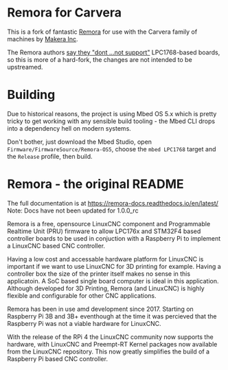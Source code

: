 # Remora for Carvera

This is a fork of fantastic [Remora](https://github.com/scottalford75/Remora) for use with the Carvera family of machines by [Makera Inc](https://www.makera.com/).

The Remora authors [say they "dont ...not support"](https://github.com/scottalford75/Remora/issues/78#issuecomment-2584956914) LPC1768-based boards,
so this is more of a hard-fork, the changes are not intended to be upstreamed.

# Building

Due to historical reasons, the project is using Mbed OS 5.x which is pretty tricky to get working with any sensible build tooling -
the Mbed CLI drops into a dependency hell on modern systems.

Don't bother, just download the Mbed Studio, open `Firmware/FirmwareSource/Remora-OS5`, choose the `mbed LPC1768` target and the `Release` profile, then build.


# Remora - the original README

The full documentation is at <https://remora-docs.readthedocs.io/en/latest/>
Note: Docs have not been updated for 1.0.0_rc

Remora is a free, opensource LinuxCNC component and Programmable Realtime Unit (PRU) firmware to allow LPC176x and STM32F4 based controller boards to be used in conjuction with a Raspberry Pi to implement a LinuxCNC based CNC controller.

Having a low cost and accessable hardware platform for LinuxCNC is important if we want to use LinuxCNC for 3D printing for example. Having a controller box the size of the printer itself makes no sense in this applicatoin. A SoC based single board computer is ideal in this application. Although developed for 3D Printing, Remora (and LinuxCNC) is highly flexible and configurable for other CNC applications.

Remora has been in use amd development since 2017. Starting on Raspberry Pi 3B and 3B+ eventhough at the time it was percieved that the Raspberry Pi was not a viable hardware for LinuxCNC.

With the release of the RPi 4 the LinuxCNC community now supports the hardware, with LinuxCNC and Preempt-RT Kernel packages now available from the LinuxCNC repository. This now greatly simplifies the build of a Raspberry Pi based CNC controller.
